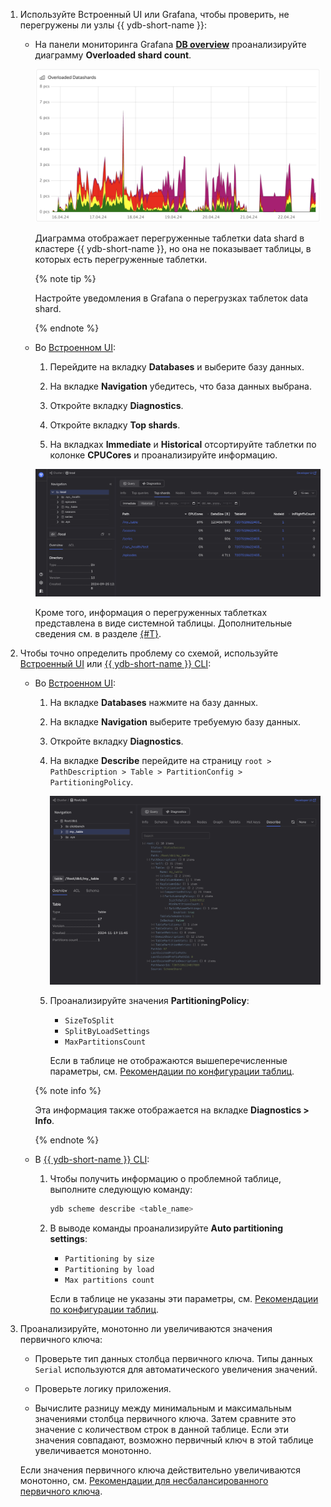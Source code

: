 1. Используйте Встроенный UI или Grafana, чтобы проверить, не перегружены ли узлы {{ ydb-short-name }}:

    - На панели мониторинга Grafana **[DB overview](../../../../reference/observability/metrics/grafana-dashboards.md#dboverview)** проанализируйте диаграмму **Overloaded shard count**.

        ![](../_assets/overloaded-shards-dashboard.png)

        Диаграмма отображает перегруженные таблетки data shard в кластере {{ ydb-short-name }}, но она не показывает таблицы, в которых есть перегруженные таблетки.

        {% note tip %}

        Настройте уведомления в Grafana о перегрузках таблеток data shard.

        {% endnote %}

    - Во [Встроенном UI](../../../../reference/embedded-ui/index.md):

        1. Перейдите на вкладку **Databases** и выберите базу данных.

        1. На вкладке **Navigation** убедитесь, что база данных выбрана.

        1. Откройте вкладку **Diagnostics**.

        1. Откройте вкладку **Top shards**.

        1. На вкладках **Immediate** и **Historical** отсортируйте таблетки по колонке **CPUCores** и проанализируйте информацию.

        ![](../_assets/partitions-by-cpu.png)

        Кроме того, информация о перегруженных таблетках представлена в виде системной таблицы. Дополнительные сведения см. в разделе [{#T}](../../../../dev/system-views.md#top-overload-partitions).

1. Чтобы точно определить проблему со схемой, используйте [Встроенный UI](../../../../reference/embedded-ui/index.md) или [{{ ydb-short-name }} CLI](../../../../reference/ydb-cli/index.md):

    - Во [Встроенном UI](../../../../reference/embedded-ui/index.md):

        1. На вкладке **Databases** нажмите на базу данных.

        1. На вкладке **Navigation** выберите требуемую базу данных.

        1. Откройте вкладку **Diagnostics**.

        1. На вкладке **Describe** перейдите на страницу `root > PathDescription > Table > PartitionConfig > PartitioningPolicy`.

            ![Describe](../_assets/describe.png)

        1. Проанализируйте значения **PartitioningPolicy**:

            - `SizeToSplit`
            - `SplitByLoadSettings`
            - `MaxPartitionsCount`

            Если в таблице не отображаются вышеперечисленные параметры, см. [Рекомендации по конфигурации таблиц](../overloaded-shards.md#table-config).

        {% note info %}

        Эта информация также отображается на вкладке **Diagnostics > Info**.

        {% endnote %}


    - В [{{ ydb-short-name }} CLI](../../../../reference/ydb-cli/index.md):

        1. Чтобы получить информацию о проблемной таблице, выполните следующую команду:

            ```bash
            ydb scheme describe <table_name>
            ```

        2. В выводе команды проанализируйте **Auto partitioning settings**:

            - `Partitioning by size`
            - `Partitioning by load`
            - `Max partitions count`

            Если в таблице не указаны эти параметры, см. [Рекомендации по конфигурации таблиц](../overloaded-shards.md#table-config).

1. Проанализируйте, монотонно ли увеличиваются значения первичного ключа:

    - Проверьте тип данных столбца первичного ключа. Типы данных `Serial` используются для автоматического увеличения значений.

    - Проверьте логику приложения.

    - Вычислите разницу между минимальным и максимальным значениями столбца первичного ключа. Затем сравните это значение с количеством строк в данной таблице. Если эти значения совпадают, возможно первичный ключ в этой таблице увеличивается монотонно.

    Если значения первичного ключа действительно увеличиваются монотонно, см. [Рекомендации для несбалансированного первичного ключа](../overloaded-shards.md#pk-recommendations).
